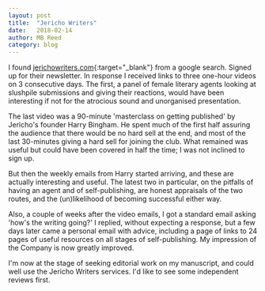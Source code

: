 ```yaml
---
layout: post
title:  "Jericho Writers"
date:   2018-02-14
author: MB Reed
category: blog
---
```


I found [jerichowriters.com](https://jerichowriters.com){:target="_blank"} from a google search. Signed up for their newsletter. In response I received links to three one-hour videos on 3 consecutive days. The first, a panel of female literary agents looking at slushpile submissions and giving their reactions, would have been interesting if not for the atrocious sound and unorganised presentation.

The last video was a 90-minute 'masterclass on getting published' by Jericho's founder Harry Bingham. He spent much of the first half assuring the audience that there would be no hard sell at the end, and most of the last 30-minutes giving a hard sell for joining the club. What remained was useful but could have been covered in half the time; I was not inclined to sign up.

But then the weekly emails from Harry started arriving, and these are actually interesting and useful. The latest two in particular, on the pitfalls of having an agent and of self-publishing, are honest appraisals of the two routes, and the (un)likelihood of becoming successful either way. 

Also, a couple of weeks after the video emails, I got a standard email asking 'how's the writing going?' I replied, without expecting a response, but a few days later came a personal email with advice, including a page of links to 24 pages of useful resources on all stages of self-publishing. My impression of the Company is now greatly improved. 

I'm now at the stage of seeking editorial work on my manuscript, and could well use the Jericho Writers services. I'd like to see some independent reviews first.
